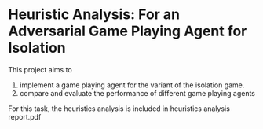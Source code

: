 # Heuristic Analysis: For an Adversarial Game Playing Agent for Isolation

This project aims to 
 
1. implement a game playing agent for the variant of the isolation game. 
2. compare and evaluate the performance of different game playing agents 

For this task, the heuristics analysis is included in heuristics analysis report.pdf 